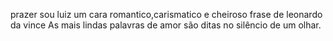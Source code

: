 prazer sou luiz um cara romantico,carismatico e cheiroso 
          frase                                                                                                                                                                                                   de leonardo da vince
  As mais lindas palavras de amor são ditas no silêncio de um olhar.                                                                                                                                           
